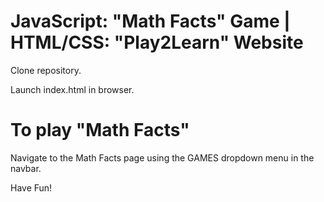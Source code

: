 # JavaScript: "Math Facts" Game  |  HTML/CSS: "Play2Learn" Website

Clone repository.

Launch index.html in browser.

# To play "Math Facts"
Navigate to the Math Facts page using the GAMES dropdown menu in the navbar.


Have Fun!

